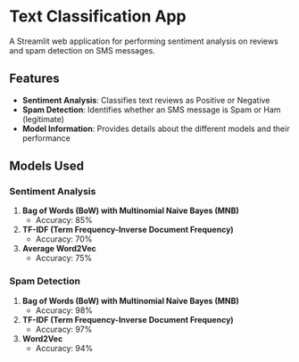 # Text Classification App

A Streamlit web application for performing sentiment analysis on reviews and spam detection on SMS messages.

## Features

- **Sentiment Analysis**: Classifies text reviews as Positive or Negative
- **Spam Detection**: Identifies whether an SMS message is Spam or Ham (legitimate)
- **Model Information**: Provides details about the different models and their performance

## Models Used

### Sentiment Analysis
1. **Bag of Words (BoW) with Multinomial Naive Bayes (MNB)**
   - Accuracy: 85%
2. **TF-IDF (Term Frequency-Inverse Document Frequency)**
   - Accuracy: 70%
3. **Average Word2Vec**
   - Accuracy: 75%

### Spam Detection
1. **Bag of Words (BoW) with Multinomial Naive Bayes (MNB)**
   - Accuracy: 98%
2. **TF-IDF (Term Frequency-Inverse Document Frequency)**
   - Accuracy: 97%
3. **Word2Vec**
   - Accuracy: 94%
